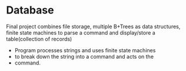 # Database
Final project combines file storage, multiple B+Trees as data structures, finite state machines to parse a command and display/store a table(collection of records)

* Program processes strings and uses finite state machines
* to break down the string into a command and acts on the
* command.
